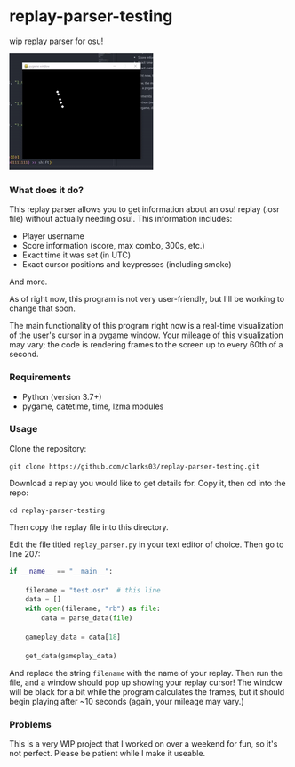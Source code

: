 # replay-parser-testing

wip replay parser for osu!

![](ezgif.com-crop.gif)

### What does it do?

This replay parser allows you to get information about an osu! replay (.osr file) without actually needing osu!. This information includes:

- Player username
- Score information (score, max combo, 300s, etc.)
- Exact time it was set (in UTC)
- Exact cursor positions and keypresses (including smoke)

And more.

As of right now, this program is not very user-friendly, but I'll be working to change that soon.

The main functionality of this program right now is a real-time visualization of the user's cursor in a pygame window. Your mileage of this visualization may vary; the code is rendering frames to the screen up to every 60th of a second.

### Requirements

- Python (version 3.7+)
- pygame, datetime, time, lzma modules

### Usage

Clone the repository:

`git clone https://github.com/clarks03/replay-parser-testing.git`

Download a replay you would like to get details for. Copy it, then cd into the repo:

`cd replay-parser-testing`

Then copy the replay file into this directory.

Edit the file titled `replay_parser.py` in your text editor of choice. Then go to line 207:

```python
if __name__ == "__main__":

    filename = "test.osr"  # this line
    data = []
    with open(filename, "rb") as file:
        data = parse_data(file)
    
    gameplay_data = data[18]

    get_data(gameplay_data)
```

And replace the string `filename` with the name of your replay. Then run the file, and a window should pop up showing your replay cursor! The window will be black for a bit while the program calculates the frames, but it should begin playing after ~10 seconds (again, your mileage may vary.)

### Problems

This is a very WIP project that I worked on over a weekend for fun, so it's not perfect. Please be patient while I make it useable.
